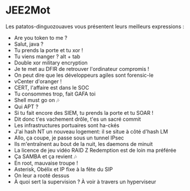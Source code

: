 # JEE2Mot
Les patatos-dinguozouaves vous présentent leurs meilleurs expressions :

* Are you token to me ?
* Salut, java ?
* Tu prends la porte et tu xor !
* Tu viens manger ? alt + tab
* Double xor military encryption
* Je te met au DFIR de retrouver l'ordinateur compromis !
* On peut dire que les développeurs agiles sont forensic-le
* vCenter d'oranger !
* CERT, l'affaire est dans le SOC
* Tu consommes trop, fait GAFA toi
* Shell must go on 🎶
* Qui APT ?
* Si tu fait encore des SIEM, tu prends la porte et tu SOAR !
* Dit donc t'es vachement drôle, t'es un sacré commit
* Les infrastructures portuaires sont ha-ckés
* J'ai hash NT un nouveau logement: il se situe à côté d'hash LM
* Allo, ça coupe, je passe sous un tunnel IPsec
* Ils m'entraînent au bout de la nuit, les daemons de minuit
* La licence de jeu vidéo RAID Z Redemption est de loin ma préférée
* Ça SAMBA et ça revient 🎶
* En root, mauvaise troupe !
* Asterisk, Obélix et IP fixe à la fête du SIP
* On leur a rooté dessus
* À quoi sert la supervision ? À voir à travers un hyperviseur
